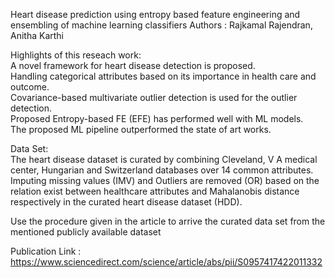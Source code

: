 Heart disease prediction using entropy based feature engineering and ensembling of machine learning classifiers
Authors : Rajkamal Rajendran, Anitha Karthi

Highlights of this reseach work: <br>
A novel framework for heart disease detection is proposed. <br>
Handling categorical attributes based on its importance in health care and outcome. <br>
Covariance-based multivariate outlier detection is used for the outlier detection. <br>
Proposed Entropy-based FE (EFE) has performed well with ML models. <br>
The proposed ML pipeline outperformed the state of art works. <br>

Data Set: <br>
The heart disease dataset is curated by combining Cleveland, V A medical center, Hungarian and Switzerland databases over 14 common attributes. Imputing missing values (IMV) and Outliers are removed (OR) based on the relation exist between healthcare attributes and Mahalanobis distance respectively in the curated heart disease dataset (HDD). 

Use the procedure given in the article to arrive the curated data set from the mentioned publicly available dataset

Publication Link : https://www.sciencedirect.com/science/article/abs/pii/S0957417422011332
